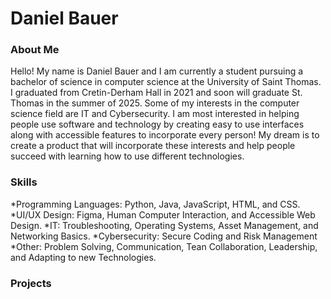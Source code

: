 # Daniel Bauer

### About Me
Hello! My name is Daniel Bauer and I am currently a student pursuing a bachelor of science in computer science at the University of Saint Thomas. I graduated from Cretin-Derham Hall in 2021 and soon will graduate St. Thomas in the summer of 2025. Some of my interests in the computer science field are IT and Cybersecurity. I am most interested in helping people use software and technology by creating easy to use interfaces along with accessible features to incorporate every person! My dream is to create a product that will incorporate these interests and help people succeed with learning how to use different technologies. 
### Skills
*Programming Languages: Python, Java, JavaScript, HTML, and CSS.
*UI/UX Design: Figma, Human Computer Interaction, and Accessible Web Design.
*IT: Troubleshooting, Operating Systems, Asset Management, and Networking Basics.
*Cybersecurity: Secure Coding and Risk Management
*Other: Problem Solving, Communication, Tean Collaboration, Leadership, and Adapting to new Technologies.
### Projects
